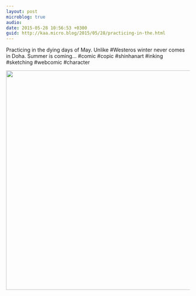 ```yaml
---
layout: post
microblog: true
audio: 
date: 2015-05-28 10:56:53 +0300
guid: http://kaa.micro.blog/2015/05/28/practicing-in-the.html
---
```

Practicing in the dying days of May. Unlike #Westeros winter never comes in Doha. Summer is coming... #comic #copic #shinhanart #inking #sketching #webcomic #character

<img src="https://micro.kaa.bz/uploads/2018/f9489e24dd.jpg" width="600" height="600" />
